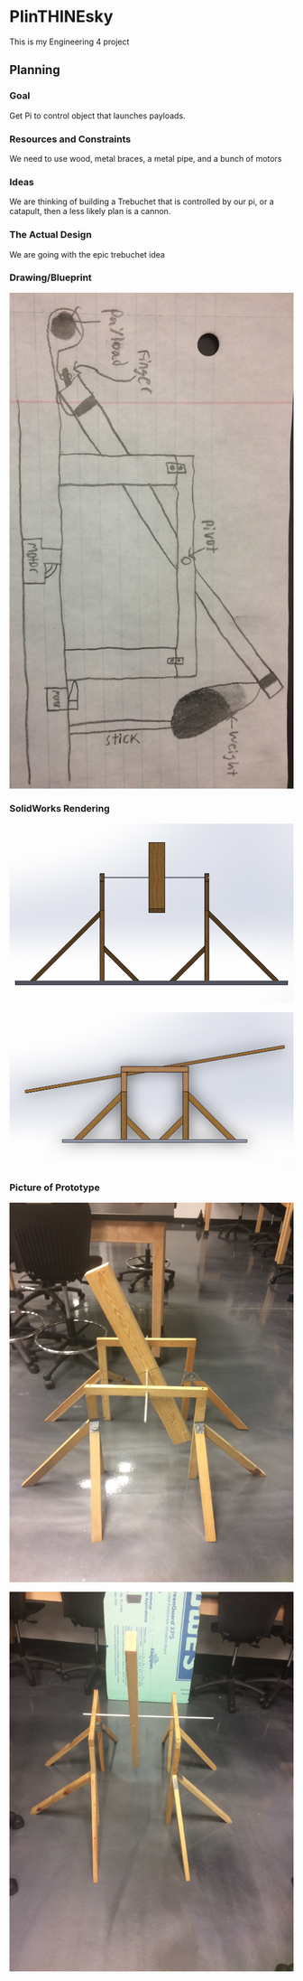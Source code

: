 # PIinTHINEsky
This is my Engineering 4 project
## Planning
### Goal
Get Pi to control object that launches payloads. 
### Resources and Constraints
We need to use wood, metal braces, a metal pipe, and a bunch of motors
### Ideas
We are thinking of building a Trebuchet that is controlled by our pi, or a catapult, then a less likely plan is a cannon.
### The Actual Design
We are going with the epic trebuchet idea
### Drawing/Blueprint
![Trebuchet "Blueprint"](https://github.com/sliving03/Images/blob/master/IMG_1057.JPG)
### SolidWorks Rendering
![Trebuchet Front SolidWorks](https://github.com/ASouleY/Adens-Heap-of-Engineering/blob/master/Trebuchet%20Front%20SW.PNG)

![Trebuchet Side SolidWorks](https://github.com/ASouleY/Adens-Heap-of-Engineering/blob/master/Trebuchet%20Side%20SW.PNG)
### Picture of Prototype
![The Great No Tech Prototype Side](https://github.com/sliving03/Images/blob/master/IMG_1088.JPG)

![The Great No Tech Prototype Front](https://github.com/sliving03/Images/blob/master/IMG_1091.JPG)
